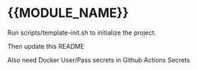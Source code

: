 # {{MODULE_NAME}}

Run scripts/template-init.sh to initialize the project.

Then update this README

Also need Docker User/Pass secrets in Github Actions Secrets

